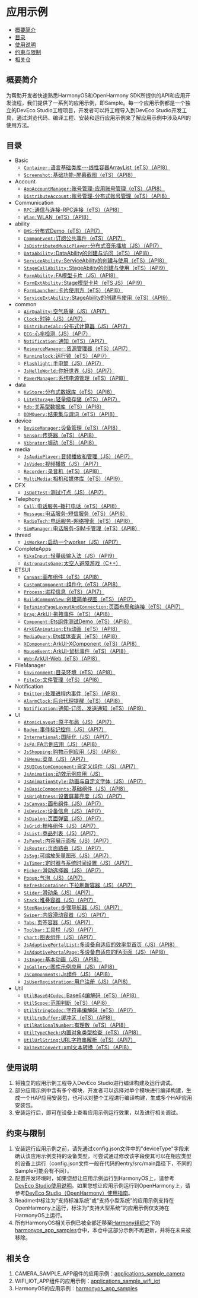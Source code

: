 # 应用示例<a name="ZH-CN_TOPIC_0000001115464207"></a>

-   [概要简介](#section1470103520301)
-   [目录](#sectionMenu)
-   [使用说明](#section17988202503116)
-   [约束与限制](#section18841871178)
-   [相关仓](#section741114082513)

## 概要简介<a name="section1470103520301"></a>

为帮助开发者快速熟悉HarmonyOS和OpenHarmony SDK所提供的API和应用开发流程，我们提供了一系列的应用示例，即Sample。每一个应用示例都是一个独立的DevEco Studio工程项目，开发者可以将工程导入到DevEco Studio开发工具，通过浏览代码、编译工程、安装和运行应用示例来了解应用示例中涉及API的使用方法。

## 目录<a name="sectionMenu"></a>
- Basic
  - [`Container:`语言基础类库---线性容器ArrayList（eTS）（API8）](Basic/Container)
  - [`Screenshot:`基础功能-屏幕截图（eTS）（API8）](Basic/Screenshot)
- Account
  - [`AppAccountManager:`账号管理-应用账号管理（eTS）（API8）](Account/AppAccountManager)
  - [`DistributeAccount:`账号管理-分布式账号管理（eTS）（API8）](Account/DistributeAccount)
- Communication
  - [`RPC:`通信与连接-RPC连接（eTS）（API8）](Communication/RPC)
  - [`Wlan:`WLAN（eTS）（API8）](Communication/Wlan) 
- ability
  - [`DMS:`分布式Demo（eTS）（API7）](ability/DMS)
  - [`CommonEvent:`订阅公共事件（eTS）（API7）](ability/CommonEvent)
  - [`JsDistributedMusicPlayer:`分布式音乐播放（JS）（API7）](ability/JsDistributedMusicPlayer)
  - [`DataAbility:`DataAbility的创建与访问（eTS）（API8）](ability/DataAbility)
  - [`ServiceAbility:`ServiceAbility的创建与使用（eTS）（API8）](ability/ServiceAbility)
  - [`StageCallAbility:`StageAbility的创建与使用（eTS）（API9）](ability/StageCallAbility)
  - [`FormAbility:`FA模型卡片（JS）（API8）](ability/FormAbility)
  - [`FormExtAbility:`Stage模型卡片（eTS JS）（API9）](ability/FormExtAbility)
  - [`FormLauncher:`卡片使用方（eTS）（API8）](ability/FormLauncher)
  - [`ServiceExtAbility:`StageAbility的创建与使用（eTS）（API9）](ability/ServiceExtAbility)  
- common
  - [`AirQuality:`空气质量（JS）（API7）](common/AirQuality)
  - [`Clock:`时钟（JS）（API7）](common/Clock)
  - [`DistributeCalc:`分布式计算器（JS）（API7）](common/DistributeCalc)
  - [`ECG:`心率检测（JS）（API7）](common/ECG)
  - [`Notification:`通知（eTS）（API7）](common/Notification)
  - [`ResourceManager:`资源管理器（eTS）（API7）](common/ResourceManager)
  - [`Runninglock:`运行锁（eTS）（API7）](common/Runninglock)
  - [`Flashlight:`手电筒（JS）（API7）](common/Flashlight)
  - [`JsHelloWorld:`你好世界（JS）（API7）](common/JsHelloWorld)
  - [`PowerManager:`系统电源管理（eTS）（API8）](common/PowerManager)
- data
  - [`KvStore:`分布式数据库（eTS）（API8）](data/Kvstore)
  - [`LiteStorage:`轻量级存储（eTS）（API7）](data/LiteStorage)
  - [`Rdb:`关系型数据库（eTS）（API8）](data/Rdb)
  - [`DDMQuery:`结果集与谓词（eTS）（API8）](data/DDMQuery)
- device
  - [`DeviceManager:`设备管理（eTS）（API8）](device/DeviceManager)
  - [`Sensor:`传感器（eTS）（API8）](device/Sensor)
  - [`Vibrator:`振动（eTS）（API8）](device/Vibrator)
- media
  - [`JsAudioPlayer:`音频播放和管理（JS）（API7）](media/JsAudioPlayer)
  - [`JsVideo:`视频播放（JS）（API7）](media/JsVideo)
  - [`Recorder:`录音机（eTS）（API8）](media/Recorder)
  - [`MultiMedia:`相机和媒体库（eTS）（API9）](media/MultiMedia)
- DFX
  - [`JsDotTest:`测试打点（JS）（API7）](DFX/JsDotTest)
- Telephony
  - [`Call:`电话服务-拨打电话（eTS）（API8）](Telephony/Call)
  - [`Message:`电话服务-短信服务（eTS）（API8）](Telephony/Message)
  - [`RadioTech:`电话服务-网络搜索（eTS）（API8）](Telephony/RadioTech)
  - [`SimManager:`电话服务-SIM卡管理（eTS）（API8）](Telephony/SimManager)
- thread
  - [`JsWorker:`启动一个worker（JS）（API7）](thread/JsWorker)
- CompleteApps
  - [`KikaInput:`轻量级输入法（JS）（API9）](CompleteApps/KikaInput)
  - [`AstronautsGame:`太空人避障游戏（C++）](CompleteApps/AstronautsGame)
- ETSUI
  - [`Canvas:`画布组件（eTS）（API8）](ETSUI/Canvas)
  - [`CustomComponent:`组件化（eTS）（API8）](ETSUI/CustomComponent)
  - [`Process:`进程信息（eTS）（API7）](ETSUI/Process)
  - [`BuildCommonView:`创建简单视图（eTS）（API7）](ETSUI/BuildCommonView)
  - [`DefiningPageLayoutAndConnection:`页面布局和连接（eTS）（API7）](ETSUI/DefiningPageLayoutAndConnection)
  - [`Drag:`ArkUI-拖拽事件（eTS）（API8）](ETSUI/Drag)
  - [`Component:`Ets组件测试Demo（eTS）（API8）](ETSUI/Component)
  - [`ArkUIAnimation:`Ets动画（eTS）（API8）](ETSUI/ArkUIAnimation)
  - [`MediaQuery:`Ets媒体查询（eTS）（API8）](ETSUI/MediaQuery)
  - [`XComponent:`ArkUI-XComponent（eTS）（API8）](ETSUI/XComponent)
  - [`MouseEvent:`ArkUI-鼠标事件（eTS）（API8）](ETSUI/MouseEvent)
  - [`Web:`ArkUI-Web（eTS）（API8）](ETSUI/Web)
- FileManager
  - [`Environment:`目录环境（eTS）（API8）](FileManager/Environment)
  - [`FileIo:`文件管理（eTS）（API8）](FileManager/FileIo)
- Notification
  - [`Emitter:`处理进程内事件（eTS）（API8）](Notification/Emitter)
  - [`AlarmClock:`后台代理提醒（eTS）（API8）](Notification/AlarmClock)
  - [`Notification:`通知-订阅、发送通知（eTS）（API9）](Notification/Notification)
- UI
  - [`AtomicLayout:`原子布局（JS）（API7）](UI/AtomicLayout)
  - [`Badge:`事件标记控件（JS）（API7）](UI/Badge)
  - [`International:`国际化（JS）（API7）](UI/International)
  - [`JsFA:`FA示例应用（JS）（API8）](UI/JsFA)  
  - [`JsShopping:`购物示例应用（JS）（API8）](UI/JsShopping)     
  - [`JSMenu:`菜单（JS）（API7）](UI/JSMenu)
  - [`JSUICustomComponent:`自定义组件（JS）（API7）](UI/JSUICustomComponent)
  - [`JsAnimation:`动效示例应用（JS）](UI/JsAnimation)
  - [`JsAnimationStyle:`动画与自定义字体（JS）（API7）](UI/JsAnimationStyle)
  - [`JsBasicComponents:`基础组件（JS）（API8）](UI/JsBasicComponents)
  - [`JsBrightness:`设置屏幕亮度（JS）（API7）](UI/JsBrightness)
  - [`JsCanvas:`画布组件（JS）（API7）](UI/JsCanvas)
  - [`JsDevice:`设备信息（JS）（API7）](UI/JsDevice)
  - [`JsDialog:`页面弹窗（JS）（API7）](UI/JsDialog)
  - [`JsGrid:`栅格组件（JS）（API7）](UI/JsGrid)
  - [`JsList:`商品列表（JS）（API7）](UI/JsList)
  - [`JsPanel:`内容展示面板（JS）（API7）](UI/JsPanel)
  - [`JsRouter:`页面路由（JS）（API7）](UI/JsRouter)
  - [`JsSvg:`可缩放矢量图形（JS）（API7）](UI/JsSvg)
  - [`JsTimer:`定时器与系统时间设置（JS）（API7）](UI/JsTimer)
  - [`Picker:`滑动选择器（JS）（API7）](UI/Picker)
  - [`Popup:`气泡（JS）（API7）](UI/Popup)
  - [`RefreshContainer:`下拉刷新容器（JS）（API7）](UI/RefreshContainer)
  - [`Slider:`滑动条（JS）（API7）](UI/Slider)
  - [`Stack:`堆叠容器（JS）（API7）](UI/Stack)
  - [`StepNavigator:`步骤导航器（JS）（API7）](UI/StepNavigator)
  - [`Swiper:`内容滑动容器（JS）（API7）](UI/Swiper)
  - [`Tabs:`页签容器（JS）（API7）](UI/Tabs)
  - [`Toolbar:`工具栏（JS）（API7）](UI/Toolbar)
  - [`chart:`图表组件（JS）（API7）](UI/chart)
  - [`JsAdaptivePortalList:`多设备自适应的效率型首页（JS）（API8）](UI/JsAdaptivePortalList)
  - [`JsAdaptivePortalPage:`多设备自适应的FA页面（JS）（API8）](UI/JsAdaptivePortalPage)
  - [`JsImage:`基本动画（JS）（API8）](UI/JsImage)
  - [`JsGallery:`图库示例应用（JS）（API8）](UI/JsGallery)
  - [`JSComponments:`Js组件（JS）（API8）](UI/JSComponments)
  - [`JsUserRegistration:`用户注册（JS）（API8）](UI/JsUserRegistration)
- Util
  - [`UtilBase64Codec:`Base64编解码（eTS）（API8）](Util/UtilBase64Codec)
  - [`UtilScope:`范围判断（eTS）（API8）](Util/UtilScope)
  - [`UtilStringCodec:`字符串编解码（eTS）（API7）](Util/UtilStringCodec)
  - [`UtilLruBuffer:`缓冲区（eTS）（API8）](Util/UtilLruBuffer)
  - [`UtilRationalNumber:`有理数（eTS）（API8）](Util/UtilRationalNumber)
  - [`UtilTypeCheck:`内置对象类型检查（eTS）（API8）](Util/UtilTypeCheck)
  - [`UtilUrlString:`URL字符串解析（eTS）（API7）](Util/UtilUrlString)
  - [`XmlTextConvert:`xml文本转换（eTS）（API8）](Util/XmlTextConvert)

## 使用说明<a name="section17988202503116"></a>

1.  将独立的应用示例工程导入DevEco Studio进行编译构建及运行调试。
2.  部分应用示例中含有多个模块，开发者可以选择对单个模块进行编译构建，生成一个HAP应用安装包，也可以对整个工程进行编译构建，生成多个HAP应用安装包。
3.  安装运行后，即可在设备上查看应用示例运行效果，以及进行相关调试。

## 约束与限制<a name="section18841871178"></a>

1.  安装运行应用示例之前，请先通过config.json文件中的"deviceType"字段来确认该应用示例支持的设备类型，可尝试通过修改该字段使其可以在相应类型的设备上运行（config.json文件一般在代码的entry/src/main路径下，不同的Sample可能会有不同）。
2.  配置开发环境时，如果您想让应用示例运行到HarmonyOS上，请参考[DevEco Studio使用说明](https://developer.harmonyos.com/cn/docs/documentation/doc-guides/tools_overview-0000001053582387)。如果您想让应用示例运行到OpenHarmony上，请参考[DevEco Studio（OpenHarmony）使用指南](https://gitee.com/openharmony/docs/blob/master/zh-cn/application-dev/quick-start/Readme-CN.md)。
3.  Readme中标注为“支持标准系统”或“支持小型系统”的应用示例支持在OpenHarmony上运行，标注为“支持大型系统”的应用示例仅支持在HarmonyOS上运行。
4.  所有HarmonyOS相关示例已被全部迁移至[Harmony组织](https://gitee.com/harmonyos)之下的[harmonyos\_app\_samples](https://gitee.com/harmonyos/harmonyos_app_samples)仓中，本仓中这部分示例不再更新，并将在未来被移除。

## 相关仓<a name="section741114082513"></a>

1.  CAMERA\_SAMPLE\_APP组件的应用示例：[applications\_sample\_camera](https://gitee.com/openharmony/applications_sample_camera/blob/master/README_zh.md)
2.  WIFI\_IOT\_APP组件的应用示例：[applications\_sample\_wifi\_iot](https://gitee.com/openharmony/applications_sample_wifi_iot/blob/master/README_zh.md)
3.  HarmonyOS的应用示例：[harmonyos\_app\_samples](https://gitee.com/harmonyos/harmonyos_app_samples)